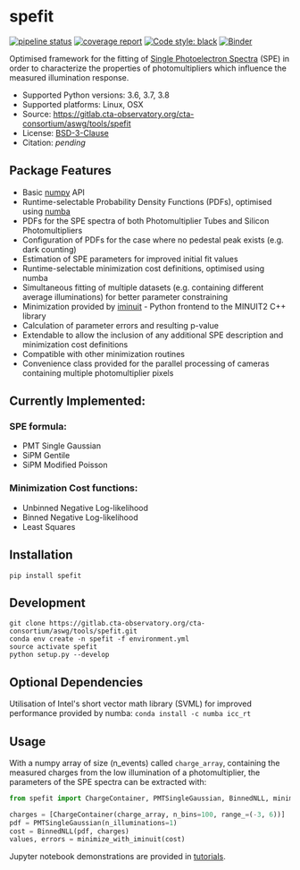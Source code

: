 # spefit 

[![pipeline status](https://gitlab.cta-observatory.org/cta-consortium/aswg/tools/spefit/badges/master/pipeline.svg)](https://gitlab.cta-observatory.org/cta-consortium/aswg/tools/spefit/-/commits/master) [![coverage report](https://gitlab.cta-observatory.org/cta-consortium/aswg/tools/spefit/badges/master/coverage.svg)](https://gitlab.cta-observatory.org/cta-consortium/aswg/tools/spefit/-/commits/master) <a href="https://github.com/psf/black"><img alt="Code style: black" src="https://img.shields.io/badge/code%20style-black-000000.svg"></a> [![Binder](https://mybinder.org/badge_logo.svg)](https://mybinder.org/v2/git/https%3A%2F%2Fgitlab.cta-observatory.org%2Fcta-consortium%2Faswg%2Ftools%2Fspefit/master?filepath=tutorials)

Optimised framework for the fitting of [Single Photoelectron Spectra](https://github.com/watsonjj/spefit/wiki/Single-Photoelectron-spectra) (SPE) in order to characterize the properties of photomultipliers which influence the measured illumination response.

* Supported Python versions: 3.6, 3.7, 3.8
* Supported platforms: Linux, OSX
* Source: <https://gitlab.cta-observatory.org/cta-consortium/aswg/tools/spefit>
* License: [BSD-3-Clause](LICENSE)
* Citation: _pending_

## Package Features

* Basic [numpy](https://numpy.org/) API
* Runtime-selectable Probability Density Functions (PDFs), optimised using [numba](http://numba.pydata.org/)
* PDFs for the SPE spectra of both Photomultiplier Tubes and Silicon Photomultipliers
* Configuration of PDFs for the case where no pedestal peak exists (e.g. dark counting)
* Estimation of SPE parameters for improved initial fit values
* Runtime-selectable minimization cost definitions, optimised using numba
* Simultaneous fitting of multiple datasets (e.g. containing different average illuminations) for better parameter constraining
* Minimization provided by [iminuit](https://github.com/scikit-hep/iminuit) - Python frontend to the MINUIT2 C++ library
* Calculation of parameter errors and resulting p-value
* Extendable to allow the inclusion of any additional SPE description and minimization cost definitions
* Compatible with other minimization routines
* Convenience class provided for the parallel processing of cameras containing multiple photomultiplier pixels

## Currently Implemented:
### SPE formula:

- PMT Single Gaussian
- SiPM Gentile
- SiPM Modified Poisson

### Minimization Cost functions:

- Unbinned Negative Log-likelihood
- Binned Negative Log-likelihood
- Least Squares

## Installation

`pip install spefit`

## Development

```
git clone https://gitlab.cta-observatory.org/cta-consortium/aswg/tools/spefit.git
conda env create -n spefit -f environment.yml
source activate spefit
python setup.py --develop
```

## Optional Dependencies

Utilisation of Intel's short vector math library (SVML) for improved performance provided by numba:
`conda install -c numba icc_rt`

## Usage

With a numpy array of size (n_events) called `charge_array`, containing the measured charges from the low illumination of a photomultiplier, the parameters of the SPE spectra can be extracted with:

```python
from spefit import ChargeContainer, PMTSingleGaussian, BinnedNLL, minimize_with_iminuit

charges = [ChargeContainer(charge_array, n_bins=100, range_=(-3, 6))]
pdf = PMTSingleGaussian(n_illuminations=1)
cost = BinnedNLL(pdf, charges)
values, errors = minimize_with_iminuit(cost)
```

Jupyter notebook demonstrations are provided in [tutorials](tutorials).
